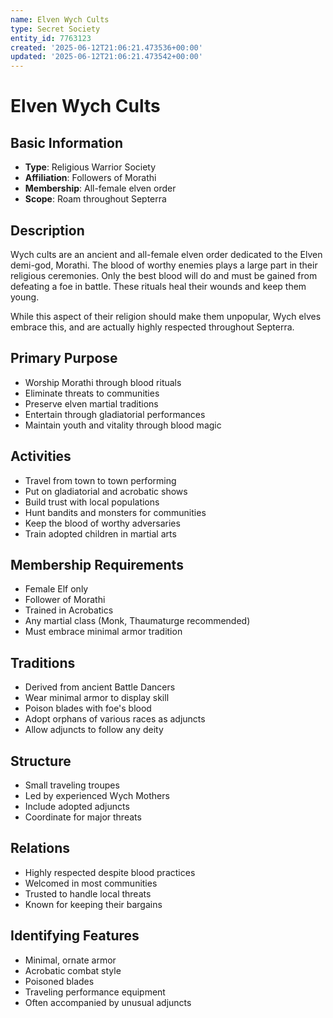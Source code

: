 ```yaml
---
name: Elven Wych Cults
type: Secret Society
entity_id: 7763123
created: '2025-06-12T21:06:21.473536+00:00'
updated: '2025-06-12T21:06:21.473542+00:00'
---
```


# Elven Wych Cults

## Basic Information
- **Type**: Religious Warrior Society
- **Affiliation**: Followers of Morathi
- **Membership**: All-female elven order
- **Scope**: Roam throughout Septerra

## Description
Wych cults are an ancient and all-female elven order dedicated to the Elven demi-god, Morathi. The blood of worthy enemies plays a large part in their religious ceremonies. Only the best blood will do and must be gained from defeating a foe in battle. These rituals heal their wounds and keep them young.

While this aspect of their religion should make them unpopular, Wych elves embrace this, and are actually highly respected throughout Septerra.

## Primary Purpose
- Worship Morathi through blood rituals
- Eliminate threats to communities
- Preserve elven martial traditions
- Entertain through gladiatorial performances
- Maintain youth and vitality through blood magic

## Activities
- Travel from town to town performing
- Put on gladiatorial and acrobatic shows
- Build trust with local populations
- Hunt bandits and monsters for communities
- Keep the blood of worthy adversaries
- Train adopted children in martial arts

## Membership Requirements
- Female Elf only
- Follower of Morathi
- Trained in Acrobatics
- Any martial class (Monk, Thaumaturge recommended)
- Must embrace minimal armor tradition

## Traditions
- Derived from ancient Battle Dancers
- Wear minimal armor to display skill
- Poison blades with foe's blood
- Adopt orphans of various races as adjuncts
- Allow adjuncts to follow any deity

## Structure
- Small traveling troupes
- Led by experienced Wych Mothers
- Include adopted adjuncts
- Coordinate for major threats

## Relations
- Highly respected despite blood practices
- Welcomed in most communities
- Trusted to handle local threats
- Known for keeping their bargains

## Identifying Features
- Minimal, ornate armor
- Acrobatic combat style
- Poisoned blades
- Traveling performance equipment
- Often accompanied by unusual adjuncts